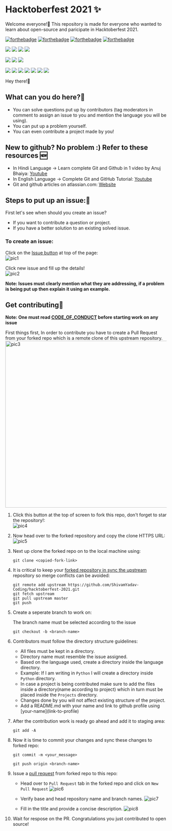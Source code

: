 # Hacktoberfest 2021 ✨
Welcome everyone!:raised_hands: This repository is made for everyone who wanted to learn about open-source and paricipate in Hacktoberfest 2021.

[![forthebadge](https://forthebadge.com/images/badges/built-by-developers.svg)](https://forthebadge.com)
[![forthebadge](https://forthebadge.com/images/badges/built-with-love.svg)](https://forthebadge.com)
[![forthebadge](https://forthebadge.com/images/badges/for-you.svg)](https://forthebadge.com)
[![forthebadge](https://forthebadge.com/images/badges/powered-by-coffee.svg)](https://forthebadge.com)

![](https://img.shields.io/maintenance/yes/2021)
![](https://img.shields.io/github/issues/ShivamYadav-Coding/hacktoberfest-2021?color=%23F74700)
![](https://img.shields.io/github/stars/ShivamYadav-Coding/hacktoberfest-2021)
![](https://img.shields.io/github/contributors/ShivamYadav-Coding/hacktoberfest-2021)

![](https://img.shields.io/github/issues-pr/ShivamYadav-Coding/hacktoberfest-2021)
![](https://img.shields.io/github/last-commit/ShivamYadav-Coding/hacktoberfest-2021)
![](https://img.shields.io/github/issues-pr/ShivamYadav-Coding/hacktoberfest-2021?color=%23e8d84a)

![](https://img.shields.io/badge/Python-green)
![](https://img.shields.io/badge/Go-cyan)
![](https://img.shields.io/badge/Java-blue)
![](https://img.shields.io/badge/C-yellowgreen)
![](https://img.shields.io/badge/C++-blueviolet)
![](https://img.shields.io/badge/Csharp-red)
![](https://img.shields.io/badge/Js-yellow)

Hey there!👋 

## What can you do here?🧐
* You can solve questions put up by contributors (tag moderators in comment to assign an issue to you and mention the language you will be using).
* You can put up a problem yourself.
* You can even contribute a project made by you!

## New to github? No problem :) Refer to these resources 🆕
* In Hindi Language -> Learn complete Git and Github in 1 video by Anuj Bhaiya: [Youtube](https://www.youtube.com/watch?v=uaeKhfhYE0U&ab_channel=AnujBhaiya)
* In English Language -> Complete Git and GitHub Tutorial: [Youtube](https://www.youtube.com/watch?v=apGV9Kg7ics&ab_channel=KunalKushwaha)
* Git and github articles on atlassian.com: [Website](https://www.atlassian.com/git/tutorials)

## Steps to put up an issue:📑

First let's see when should you create an issue?
* If you want to contribute a question or project.
* If you have a better solution to an existing solved issue.

### To create an issue:

Click on the [Issue button](https://github.com/ShivamYadav-Coding/hacktoberfest-2021/issues) at top of the page:<br>
![pic1](https://user-images.githubusercontent.com/69135897/135752015-4a227b0f-0681-4f8a-bde6-9d6a3c3723d5.png)

Click new issue and fill up the details!<br>
![pic2](https://user-images.githubusercontent.com/69135897/135752032-9d34c5b4-5539-4ea2-8ee0-bf0eb331831d.png)

__Note: Issues must clearly mention what they are addressing, if a problem is being put up then explain it using an example.__

## Get contributing🤩

__Note: One must read [CODE_OF_CONDUCT](https://github.com/ShivamYadav-Coding/hacktoberfest-2021/blob/main/CODE_OF_CONDUCT.md) before starting work on any issue__

First things first, In order to contribute you have to create a Pull Request from your forked repo which is a remote clone of this upstream repository.<br>
<img width="520" alt="pic3" src="https://user-images.githubusercontent.com/69135897/135800140-b70ee453-9b53-48e9-bac2-62258678cf80.png">

1. Click this button at the top of screen to fork this repo, don't forget to star the repository!:<br>
![pic4](https://user-images.githubusercontent.com/69135897/135800163-8e87a0f3-1643-4b54-aac5-2cbd81edfffa.jpg)

2. Now head over to the forked repository and copy the clone HTTPS URL:<br>
![pic5](https://user-images.githubusercontent.com/69135897/135800183-b3102af5-8ed6-4e81-8711-9fb13309e87e.png)

3. Next up clone the forked repo on to the local machine using:<br>

    ``git clone <copied-fork-link>``
    
4. It is critical to keep your [forked repository in sync the upstream](https://www.freecodecamp.org/news/how-to-sync-your-fork-with-the-original-git-repository/) repository so merge conflicts can be avoided:
    ```
    git remote add upstream https://github.com/ShivamYadav-Coding/hacktoberfest-2021.git
    git fetch upstream
    git pull upstream master
    git push
    ```
5. Create a seperate branch to work on:<br>

    The branch name must be selected according to the issue<br>

    ``git checkout -b <branch-name>``

6. Contributors must follow the directory structure guidelines:
    * All files must be kept in a directory.
    * Directory name must resemble the issue assigned.
    * Based on the language used, create a directory inside the language directory.
    * Example: If I am writing in `Python` I will create a directory inside `Python` directory.
    * In case a project is being contributed make sure to add the files inside a directory(name according to project) which in turn must be placed inside the `Projects` directory.
    * Changes done by you will not affect existing structure of the project.
    * Add a README.md with your name and link to github profile using \[your-name](link-to-profile)

7. After the contribution work is ready go ahead and add it to staging area:<br>

    ``git add -A``

8. Now it is time to commit your changes and sync these changes to forked repo:<br>

    ``git commit -m <your_message>``

    ``git push origin <branch-name>`` 


9. Issue a [pull request](https://www.atlassian.com/git/tutorials/making-a-pull-request) from forked repo to this repo:<br>
    * Head over to `Pull Request` tab in the forked repo and click on `New Pull Request`
       ![pic6](https://user-images.githubusercontent.com/69135897/135800300-c2a07e53-3679-467a-a260-9237befc4ef7.png)

    * Verify base and head repository name and branch names.
        ![pic7](https://user-images.githubusercontent.com/69135897/135800315-513bd4ec-da4c-4fab-aa8a-721861d9cff0.png)

    * Fill in the title and provide a concise description.
        ![pic8](https://user-images.githubusercontent.com/69135897/135800336-3a00ca91-d219-4959-8a50-266930e44fa8.png)
    
10. Wait for respose on the PR. Congratulations you just contributed to open source!
